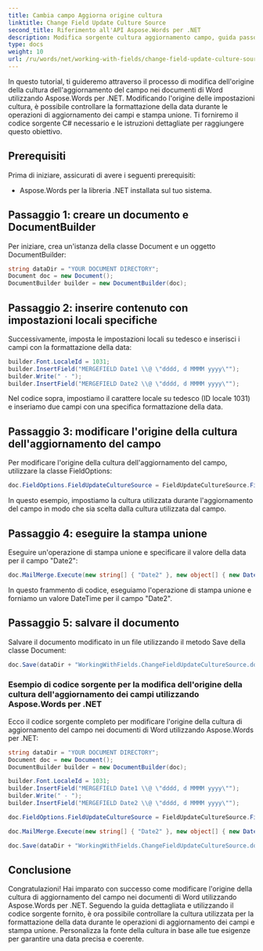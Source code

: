 ```yaml
---
title: Cambia campo Aggiorna origine cultura
linktitle: Change Field Update Culture Source
second_title: Riferimento all'API Aspose.Words per .NET
description: Modifica sorgente cultura aggiornamento campo, guida passo passo per modificare la sorgente cultura in Aspose.Words per .NET.
type: docs
weight: 10
url: /ru/words/net/working-with-fields/change-field-update-culture-source/
---
```


In questo tutorial, ti guideremo attraverso il processo di modifica dell'origine della cultura dell'aggiornamento del campo nei documenti di Word utilizzando Aspose.Words per .NET. Modificando l'origine delle impostazioni cultura, è possibile controllare la formattazione della data durante le operazioni di aggiornamento dei campi e stampa unione. Ti forniremo il codice sorgente C# necessario e le istruzioni dettagliate per raggiungere questo obiettivo.

## Prerequisiti
Prima di iniziare, assicurati di avere i seguenti prerequisiti:
- Aspose.Words per la libreria .NET installata sul tuo sistema.

## Passaggio 1: creare un documento e DocumentBuilder
Per iniziare, crea un'istanza della classe Document e un oggetto DocumentBuilder:

```csharp
string dataDir = "YOUR DOCUMENT DIRECTORY";
Document doc = new Document();
DocumentBuilder builder = new DocumentBuilder(doc);
```

## Passaggio 2: inserire contenuto con impostazioni locali specifiche
Successivamente, imposta le impostazioni locali su tedesco e inserisci i campi con la formattazione della data:

```csharp
builder.Font.LocaleId = 1031;
builder.InsertField("MERGEFIELD Date1 \\@ \"dddd, d MMMM yyyy\"");
builder.Write(" - ");
builder.InsertField("MERGEFIELD Date2 \\@ \"dddd, d MMMM yyyy\"");
```

Nel codice sopra, impostiamo il carattere locale su tedesco (ID locale 1031) e inseriamo due campi con una specifica formattazione della data.

## Passaggio 3: modificare l'origine della cultura dell'aggiornamento del campo
Per modificare l'origine della cultura dell'aggiornamento del campo, utilizzare la classe FieldOptions:

```csharp
doc.FieldOptions.FieldUpdateCultureSource = FieldUpdateCultureSource.FieldCode;
```

In questo esempio, impostiamo la cultura utilizzata durante l'aggiornamento del campo in modo che sia scelta dalla cultura utilizzata dal campo.

## Passaggio 4: eseguire la stampa unione
Eseguire un'operazione di stampa unione e specificare il valore della data per il campo "Date2":

```csharp
doc.MailMerge.Execute(new string[] { "Date2" }, new object[] { new DateTime(2011, 1, 1) });
```

In questo frammento di codice, eseguiamo l'operazione di stampa unione e forniamo un valore DateTime per il campo "Date2".

## Passaggio 5: salvare il documento
Salvare il documento modificato in un file utilizzando il metodo Save della classe Document:

```csharp
doc.Save(dataDir + "WorkingWithFields.ChangeFieldUpdateCultureSource.docx");
```

### Esempio di codice sorgente per la modifica dell'origine della cultura dell'aggiornamento dei campi utilizzando Aspose.Words per .NET
Ecco il codice sorgente completo per modificare l'origine della cultura di aggiornamento del campo nei documenti di Word utilizzando Aspose.Words per .NET:

```csharp
string dataDir = "YOUR DOCUMENT DIRECTORY";
Document doc = new Document();
DocumentBuilder builder = new DocumentBuilder(doc);

builder.Font.LocaleId = 1031;
builder.InsertField("MERGEFIELD Date1 \\@ \"dddd, d MMMM yyyy\"");
builder.Write(" - ");
builder.InsertField("MERGEFIELD Date2 \\@ \"dddd, d MMMM yyyy\"");

doc.FieldOptions.FieldUpdateCultureSource = FieldUpdateCultureSource.FieldCode;

doc.MailMerge.Execute(new string[] { "Date2" }, new object[] { new DateTime(2011, 1, 1) });

doc.Save(dataDir + "WorkingWithFields.ChangeFieldUpdateCultureSource.docx");
```

## Conclusione
Congratulazioni! Hai imparato con successo come modificare l'origine della cultura di aggiornamento del campo nei documenti di Word utilizzando Aspose.Words per .NET. Seguendo la guida dettagliata e utilizzando il codice sorgente fornito, è ora possibile controllare la cultura utilizzata per la formattazione della data durante le operazioni di aggiornamento dei campi e stampa unione. Personalizza la fonte della cultura in base alle tue esigenze per garantire una data precisa e coerente.